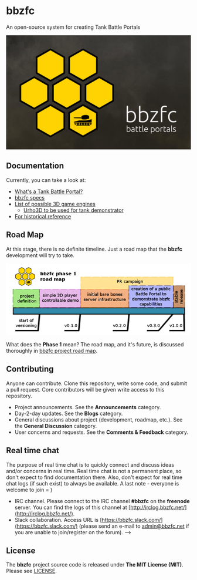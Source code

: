 # bbzfc

An open-source system for creating Tank Battle Portals

![bbzfc](assets/images/bbzfc-tank-battle-portal-logo.png "bbzfc")


## Documentation

Currently, you can take a look at:

- [What's a Tank Battle Portal?](docs/definition_of_tank_battle_portal.md)
- [bbzfc specs](docs/bbzfc_specs.md)
- [List of possible 3D game engines](docs/possible_3d_game_engines.md)
  - [Urho3D to be used for tank demonstrator](docs/the_choice_of_urho3d_game_engine.md)
- [For historical reference](docs/for_historical_reference.md)


## Road Map

At this stage, there is no definite timeline. Just a road map that the **bbzfc** development will try to take.

![bbzfc road map phase 1](assets/images/bbzfc-road-map-phase-1.png "bbzfc road map phase 1")

What does the **Phase 1** mean? The road map, and it's future, is discussed thoroughly in
[bbzfc project road map](docs/project_roadmap.md).


## Contributing

Anyone can contribute. Clone this repository, write some code, and submit a pull request. Core contributors will be
given write access to this repository.

<!--
## Forum

A forum has been setup at [http://forum.bbzfc.net/](http://forum.bbzfc.net/). Several categories exist on the forum
for the following purposes:
-->
- Project announcements. See the **Announcements** category.
- Day-2-day updates. See the **Blogs** category.
- General discussions about project (development, roadmap, etc.). See the **General Discussion** category.
- User concerns and requests. See the **Comments & Feedback** category.

## Real time chat

The purpose of real time chat is to quickly connect and discuss ideas and/or concerns in real time. Real time chat is
not a permanent place, so don't expect to find documentation there. Also, don't expect for real time chat logs (if such
exist) to always be available. A last note - everyone is welcome to join = )

- IRC channel. Please connect to the IRC channel **#bbzfc** on the  **freenode** server. You can find the logs of this
channel at [http://irclog.bbzfc.net/](http://irclog.bbzfc.net/).
- Slack collaboration. Access URL is [https://bbzfc.slack.com/](https://bbzfc.slack.com/) (please send an e-mail to
<admin@bbzfc.net> if you are unable to join/register on the forum).
-->

## License

The **bbzfc** project source code is released under **The MIT License (MIT)**. Please see [LICENSE](LICENSE).
